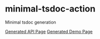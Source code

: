 # minimal-tsdoc-action
Minimal tsdoc generation

[Generated API Page](https://masatomakino.github.io/minimal-tsdoc-action/api/)
[Generated Demo Page](https://masatomakino.github.io/minimal-tsdoc-action/demo/)
